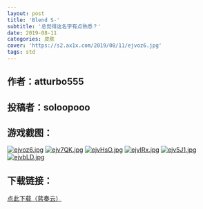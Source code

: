 ```yaml
---
layout: post
title: 'Blend S-'
subtitle: '总觉得这名字有点熟悉？'
date: 2019-08-11
categories: 皮肤
cover: 'https://s2.ax1x.com/2019/08/11/ejvoz6.jpg'
tags: std
---
```


## 作者：atturbo555

## 投稿者：soloopooo
 
## 游戏截图：

[![ejvoz6.jpg](https://s2.ax1x.com/2019/08/11/ejvoz6.jpg)](https://imgchr.com/i/ejvoz6)
[![ejv7QK.jpg](https://s2.ax1x.com/2019/08/11/ejv7QK.jpg)](https://imgchr.com/i/ejv7QK)
[![ejvHsO.jpg](https://s2.ax1x.com/2019/08/11/ejvHsO.jpg)](https://imgchr.com/i/ejvHsO)
[![ejvIRx.jpg](https://s2.ax1x.com/2019/08/11/ejvIRx.jpg)](https://imgchr.com/i/ejvIRx)
[![ejv5J1.jpg](https://s2.ax1x.com/2019/08/11/ejv5J1.jpg)](https://imgchr.com/i/ejv5J1)
[![ejvbLD.jpg](https://s2.ax1x.com/2019/08/11/ejvbLD.jpg)](https://imgchr.com/i/ejvbLD)



## 下载链接：

[点此下载（蓝奏云）](https://www.lanzous.com/i3sqikf)

